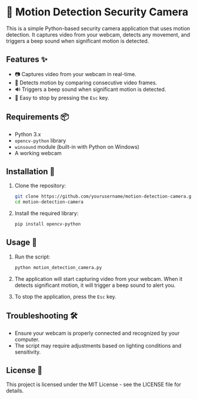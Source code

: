 # 🎥 Motion Detection Security Camera

This is a simple Python-based security camera application that uses motion detection. It captures video from your webcam, detects any movement, and triggers a beep sound when significant motion is detected.

## Features ✨

- 📷 Captures video from your webcam in real-time.
- 🎯 Detects motion by comparing consecutive video frames.
- 🔊 Triggers a beep sound when significant motion is detected.
- 🛑 Easy to stop by pressing the `Esc` key.

## Requirements 📦

- Python 3.x
- `opencv-python` library
- `winsound` module (built-in with Python on Windows)
- A working webcam

## Installation 🚀

1. Clone the repository:

    ```bash
    git clone https://github.com/yourusername/motion-detection-camera.git
    cd motion-detection-camera
    ```

2. Install the required library:

    ```bash
    pip install opencv-python
    ```

## Usage 🎤

1. Run the script:

    ```bash
    python motion_detection_camera.py
    ```

2. The application will start capturing video from your webcam. When it detects significant motion, it will trigger a beep sound to alert you.

3. To stop the application, press the `Esc` key.

## Troubleshooting 🛠️

- Ensure your webcam is properly connected and recognized by your computer.
- The script may require adjustments based on lighting conditions and sensitivity.

## License 📜
This project is licensed under the MIT License - see the LICENSE file for details.
